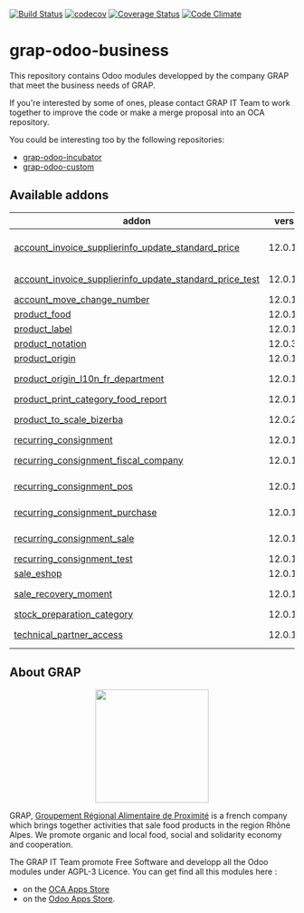 [![Build Status](https://travis-ci.org/grap/grap-odoo-business.svg?branch=12.0)](https://travis-ci.org/grap/grap-odoo-business?branch=12.0)
[![codecov](https://codecov.io/gh/grap/grap-odoo-business/branch/12.0/graph/badge.svg)](https://codecov.io/gh/grap/grap-odoo-business)
[![Coverage Status](https://coveralls.io/repos/github/grap/grap-odoo-business/badge.svg?branch=12.0)](https://coveralls.io/github/grap/grap-odoo-business?branch=12.0)
[![Code Climate](https://codeclimate.com/github/grap/grap-odoo-business/badges/gpa.svg)](https://codeclimate.com/github/grap/grap-odoo-business)


# grap-odoo-business

This repository contains Odoo modules developped by the company GRAP that
meet the business needs of GRAP.

If you're interested by some of ones, please contact GRAP IT Team to work
together to improve the code or make a merge proposal into an OCA repository.

You could be interesting too by the following repositories:

* [grap-odoo-incubator](https://github.com/grap/grap-odoo-incubator)
* [grap-odoo-custom](https://github.com/grap/grap-odoo-custom)

[//]: # (addons)

Available addons
----------------
addon | version | maintainers | summary
--- | --- | --- | ---
[account_invoice_supplierinfo_update_standard_price](account_invoice_supplierinfo_update_standard_price/) | 12.0.1.1.1 |  | In the supplier invoice, automatically update all products whose standard price on the line is different from the product standard price
[account_invoice_supplierinfo_update_standard_price_test](account_invoice_supplierinfo_update_standard_price_test/) | 12.0.1.0.2 |  | Test module for the module account_invoice_supplierinfo_update_standard_price
[account_move_change_number](account_move_change_number/) | 12.0.1.1.0 |  | Allow special user to rename account move
[product_food](product_food/) | 12.0.1.1.3 |  | Products - Food Informations
[product_label](product_label/) | 12.0.1.1.0 |  | Product Labels
[product_notation](product_notation/) | 12.0.3.1.0 |  | Product Notation
[product_origin](product_origin/) | 12.0.1.1.1 |  | Origin for Products
[product_origin_l10n_fr_department](product_origin_l10n_fr_department/) | 12.0.1.1.0 |  | Origin Information for Products (French Departments)
[product_print_category_food_report](product_print_category_food_report/) | 12.0.1.1.2 |  | Food report like pricetags
[product_to_scale_bizerba](product_to_scale_bizerba/) | 12.0.2.0.2 |  | Synchronize Odoo database with Retail Connect Bizerba System
[recurring_consignment](recurring_consignment/) | 12.0.1.1.2 |  | Sale - Handle Recurring Consignments
[recurring_consignment_fiscal_company](recurring_consignment_fiscal_company/) | 12.0.1.1.0 |  | Glue module for Recurring Consignment and fiscal company modules
[recurring_consignment_pos](recurring_consignment_pos/) | 12.0.1.1.0 |  | Glue module for Recurring Consignment and PoS modules
[recurring_consignment_purchase](recurring_consignment_purchase/) | 12.0.1.1.2 |  | Glue module for Recurring Consignment and Purchase modules
[recurring_consignment_sale](recurring_consignment_sale/) | 12.0.1.1.0 |  | Glue module for Recurring Consignment and Sale modules
[recurring_consignment_test](recurring_consignment_test/) | 12.0.1.1.3 |  | Test module for Recurring_ Consignment Module
[sale_eshop](sale_eshop/) | 12.0.1.1.1 |  | Allow connection to Odoo eShop Project
[sale_recovery_moment](sale_recovery_moment/) | 12.0.1.1.1 |  | Manage Recovery Moments and Places for Sale Order
[stock_preparation_category](stock_preparation_category/) | 12.0.1.1.1 |  | Manage Preparation Categories for stock moves
[technical_partner_access](technical_partner_access/) | 12.0.1.2.0 |  | Limit the access of the partners created when creating companies and users.

[//]: # (end addons)

## About GRAP

<p align="center">
   <img src="http://www.grap.coop/wp-content/uploads/2016/11/GRAP.png" width="200"/>
</p>

GRAP, [Groupement Régional Alimentaire de Proximité](http://www.grap.coop) is a
french company which brings together activities that sale food products in the
region Rhône Alpes. We promote organic and local food, social and solidarity
economy and cooperation.

The GRAP IT Team promote Free Software and developp all the Odoo modules under
AGPL-3 Licence. You can get find all this modules here :
* on the [OCA Apps Store](https://odoo-community.org/shop?&search=GRAP)
* on the [Odoo Apps Store](https://www.odoo.com/apps/modules/browse?author=GRAP).
